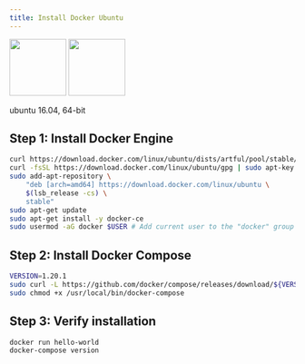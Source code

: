 ```yaml
---
title: Install Docker Ubuntu
---
```


<img src="/images/docker.png" height="100">
<img src="/images/ubuntu.png" height="100">

<span class="w3-tag w3-green">ubuntu 16.04, 64-bit</span> 

## Step 1: Install Docker Engine

```sh
curl https://download.docker.com/linux/ubuntu/dists/artful/pool/stable/amd64/docker-ce_18.03.0~ce-0~ubuntu_amd64.deb
curl -fsSL https://download.docker.com/linux/ubuntu/gpg | sudo apt-key add -
sudo add-apt-repository \
    "deb [arch=amd64] https://download.docker.com/linux/ubuntu \
    $(lsb_release -cs) \
    stable"
sudo apt-get update
sudo apt-get install -y docker-ce
sudo usermod -aG docker $USER # Add current user to the "docker" group
```

## Step 2: Install Docker Compose

```sh
VERSION=1.20.1
sudo curl -L https://github.com/docker/compose/releases/download/${VERSION}/docker-compose-`uname -s`-`uname -m` -o /usr/local/bin/docker-compose
sudo chmod +x /usr/local/bin/docker-compose
```

## Step 3: Verify installation

```sh
docker run hello-world
docker-compose version
```